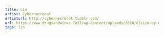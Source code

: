 ```yaml
---
title: Lin
artist: Cybernecrocat
artisturl: http://cybernecrocat.tumblr.com/
url: https://www.drugsandwires.fail/wp-content/uploads/2016/03/Lin-by-Cybernecrocat.jpg
tags: lin
---
```

